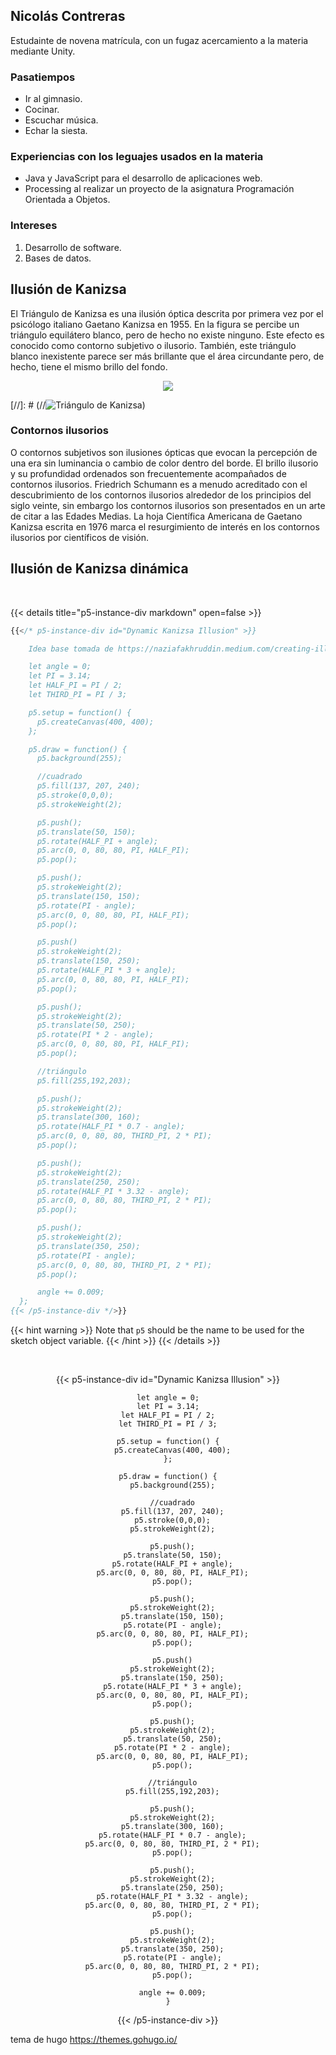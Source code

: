 ## **Nicolás Contreras**

Estudainte de novena matrícula, con un fugaz acercamiento a la materia mediante Unity.

### **Pasatiempos**
- Ir al gimnasio.
- Cocinar.
- Escuchar música.
- Echar la siesta.

### **Experiencias con los leguajes usados en la materia**

- Java y JavaScript para el desarrollo de aplicaciones web.
- Processing al realizar un proyecto de la asignatura Programación Orientada a Objetos.

### **Intereses**

1. Desarrollo de software.
2. Bases de datos.

## **Ilusión de Kanizsa**

El Triángulo de Kanizsa es una ilusión óptica descrita por primera vez por el psicólogo italiano Gaetano Kanizsa en 1955. En la figura se percibe un triángulo equilátero blanco, pero de hecho no existe ninguno. Este efecto es conocido como contorno subjetivo o ilusorio. También, este triángulo blanco inexistente parece ser más brillante que el área circundante pero, de hecho, tiene el mismo brillo del fondo.

<p align="center">
  <img src="../triangle.JPG">
</p>

[//]: # (//![Triángulo de Kanizsa](../triangle.JPG))

### **Contornos ilusorios**

O contornos subjetivos son ilusiones ópticas que evocan la percepción de una era sin luminancia o cambio de color dentro del borde. El brillo ilusorio y su profundidad ordenados son frecuentemente acompañados de contornos ilusorios. Friedrich Schumann es a menudo acreditado con el descubrimiento de los contornos ilusorios alrededor de los principios del siglo veinte, sin embargo los contornos ilusorios son presentados en un arte de citar a las Edades Medias. La hoja Científica Americana de Gaetano Kanizsa escrita en 1976 marca el resurgimiento de interés en los contornos ilusorios por científicos de visión.


## **Ilusión de Kanizsa dinámica**

<br/>

{{< details title="p5-instance-div markdown" open=false >}}
```js
{{</* p5-instance-div id="Dynamic Kanizsa Illusion" >}}

    Idea base tomada de https://naziafakhruddin.medium.com/creating-illusions-in-p5-js-dynamic-kanizsa-illusion-part-4-af9fe72c5ec7

    let angle = 0;
    let PI = 3.14;
    let HALF_PI = PI / 2;
    let THIRD_PI = PI / 3;

    p5.setup = function() {
      p5.createCanvas(400, 400);
    };

    p5.draw = function() {
      p5.background(255);

      //cuadrado
      p5.fill(137, 207, 240);
      p5.stroke(0,0,0);
      p5.strokeWeight(2);

      p5.push();
      p5.translate(50, 150);
      p5.rotate(HALF_PI + angle);
      p5.arc(0, 0, 80, 80, PI, HALF_PI);
      p5.pop();

      p5.push();
      p5.strokeWeight(2);
      p5.translate(150, 150);
      p5.rotate(PI - angle);
      p5.arc(0, 0, 80, 80, PI, HALF_PI);
      p5.pop();

      p5.push()
      p5.strokeWeight(2);
      p5.translate(150, 250);
      p5.rotate(HALF_PI * 3 + angle);
      p5.arc(0, 0, 80, 80, PI, HALF_PI);
      p5.pop();

      p5.push();
      p5.strokeWeight(2);
      p5.translate(50, 250);
      p5.rotate(PI * 2 - angle);
      p5.arc(0, 0, 80, 80, PI, HALF_PI);
      p5.pop();

      //triángulo
      p5.fill(255,192,203);

      p5.push();
      p5.strokeWeight(2);
      p5.translate(300, 160);
      p5.rotate(HALF_PI * 0.7 - angle);
      p5.arc(0, 0, 80, 80, THIRD_PI, 2 * PI);
      p5.pop();

      p5.push();
      p5.strokeWeight(2);
      p5.translate(250, 250);
      p5.rotate(HALF_PI * 3.32 - angle);
      p5.arc(0, 0, 80, 80, THIRD_PI, 2 * PI);
      p5.pop();

      p5.push();
      p5.strokeWeight(2);
      p5.translate(350, 250);
      p5.rotate(PI - angle);
      p5.arc(0, 0, 80, 80, THIRD_PI, 2 * PI);
      p5.pop();

      angle += 0.009;
  };
{{< /p5-instance-div */>}}
```
{{< hint warning >}}
Note that `p5` should be the name to be used for the sketch object variable.
{{< /hint >}}
{{< /details >}}

<br/>

<div align = "center">

  {{< p5-instance-div id="Dynamic Kanizsa Illusion" >}}

    let angle = 0;
    let PI = 3.14;
    let HALF_PI = PI / 2;
    let THIRD_PI = PI / 3;

    p5.setup = function() {
      p5.createCanvas(400, 400);
    };

    p5.draw = function() {
      p5.background(255);

      //cuadrado
      p5.fill(137, 207, 240);
      p5.stroke(0,0,0);
      p5.strokeWeight(2);

      p5.push();
      p5.translate(50, 150);
      p5.rotate(HALF_PI + angle);
      p5.arc(0, 0, 80, 80, PI, HALF_PI);
      p5.pop();

      p5.push();
      p5.strokeWeight(2);
      p5.translate(150, 150);
      p5.rotate(PI - angle);
      p5.arc(0, 0, 80, 80, PI, HALF_PI);
      p5.pop();

      p5.push()
      p5.strokeWeight(2);
      p5.translate(150, 250);
      p5.rotate(HALF_PI * 3 + angle);
      p5.arc(0, 0, 80, 80, PI, HALF_PI);
      p5.pop();

      p5.push();
      p5.strokeWeight(2);
      p5.translate(50, 250);
      p5.rotate(PI * 2 - angle);
      p5.arc(0, 0, 80, 80, PI, HALF_PI);
      p5.pop();

      //triángulo
      p5.fill(255,192,203);

      p5.push();
      p5.strokeWeight(2);
      p5.translate(300, 160);
      p5.rotate(HALF_PI * 0.7 - angle);
      p5.arc(0, 0, 80, 80, THIRD_PI, 2 * PI);
      p5.pop();

      p5.push();
      p5.strokeWeight(2);
      p5.translate(250, 250);
      p5.rotate(HALF_PI * 3.32 - angle);
      p5.arc(0, 0, 80, 80, THIRD_PI, 2 * PI);
      p5.pop();

      p5.push();
      p5.strokeWeight(2);
      p5.translate(350, 250);
      p5.rotate(PI - angle);
      p5.arc(0, 0, 80, 80, THIRD_PI, 2 * PI);
      p5.pop();

      angle += 0.009;
    }
  {{< /p5-instance-div >}}

</div>

tema de hugo https://themes.gohugo.io/
